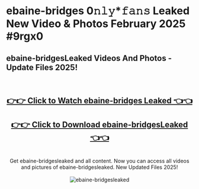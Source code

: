 # ebaine-bridges 0𝚗𝚕𝚢*𝚏𝚊𝚗𝚜 Leaked New Video & Photos February 2025 #9rgx0

<h2>ebaine-bridgesLeaked Videos And Photos - Update Files 2025!</h2>
<br>
<div align="center">
<h2><a href="https://mediaupload.pro?title=ebaine-bridges&ref=11F" rel="nofollow">👉👉 Click to Watch ebaine-bridges Leaked 👈👈</a></h2>
<h2><a href="https://mediaupload.pro?title=ebaine-bridges&ref=11F" rel="nofollow">👉👉 Click to Download ebaine-bridgesLeaked 👈👈</a></h2>
<br>
Get ebaine-bridgesleaked and all content. Now you can access all videos and pictures of ebaine-bridgesleaked. New Updated Files 2025!
<br>
<br>
<a href="https://mediaupload.pro?title=ebaine-bridges&ref=11F" rel="nofollow" data-target="animated-image.originalLink"><img src="https://i.ibb.co/Gkj2r4b/banner.png" alt="ebaine-bridgesleaked" style="max-width: 100%; display: inline-block;" data-target="animated-image.originalImage"></a>
</div>
<br>

